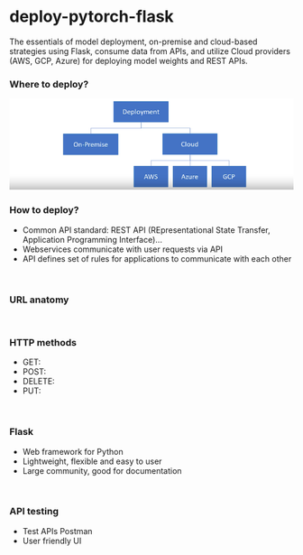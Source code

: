 # deploy-pytorch-flask
The essentials of model deployment, on-premise and cloud-based strategies using Flask,  consume data from APIs, and utilize Cloud providers (AWS, GCP, Azure) for deploying model weights and REST APIs.


### Where to deploy?
![](img/1.png)

### How to deploy?

- Common API standard: REST API (REpresentational State Transfer, Application Programming Interface)...
- Webservices communicate with user requests via API
- API defines set of rules for applications to communicate with each other

![]()

### URL anatomy
![]()


### HTTP methods
- GET:
- POST:
- DELETE:
- PUT:

![]()


### Flask
- Web framework for Python
- Lightweight, flexible and easy to user
- Large community, good for documentation

![]()


### API testing
- Test APIs Postman
- User friendly UI

![]()
